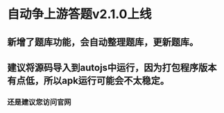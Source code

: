 # 自动争上游答题v2.1.0上线
## 新增了题库功能，会自动整理题库，更新题库。
## 建议将源码导入到autojs中运行，因为打包程序版本有点低，所以apk运行可能会不太稳定。
### 还是建议您访问官网
